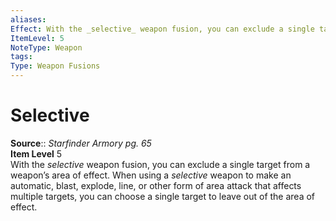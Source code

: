 ```yaml
---
aliases: 
Effect: With the _selective_ weapon fusion, you can exclude a single target from a weapon’s area of effect. When using a _selective_ weapon to make an automatic, blast, explode, line, or other form of area attack that affects multiple targets, you can choose a single target to leave out of the area of effect.
ItemLevel: 5
NoteType: Weapon
tags: 
Type: Weapon Fusions
---
```


# Selective

**Source**:: _Starfinder Armory pg. 65_  
**Item Level** 5  
With the _selective_ weapon fusion, you can exclude a single target from a weapon’s area of effect. When using a _selective_ weapon to make an automatic, blast, explode, line, or other form of area attack that affects multiple targets, you can choose a single target to leave out of the area of effect.
